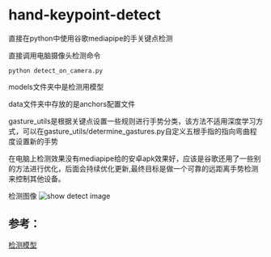 # hand-keypoint-detect

直接在python中使用谷歌mediapipe的手关键点检测

直接调用电脑摄像头检测命令

    python detect_on_camera.py  


models文件夹中是检测用模型

data文件夹中存放的是anchors配置文件

gasture_utils是根据关键点设置一些规则进行手势分类，该方法不适用深度学习方式，可以在gasture_utils/determine_gastures.py自定义五根手指的指向弯曲程度设置新的手势

在电脑上检测效果没有mediapipe给的安卓apk效果好，应该是谷歌还用了一些别的方法进行优化，后面会持续优化更新,最终目标是做一个可靠的远距离手势检测来控制其他设备。



检测图像
![show detect image](https://github.com/ndkjing/hand-keypoint-detect/blob/master/images/show.png)



## 参考：

[检测模型](https://github.com/google/mediapipe)

